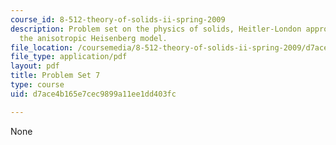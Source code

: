 ```yaml
---
course_id: 8-512-theory-of-solids-ii-spring-2009
description: Problem set on the physics of solids, Heitler-London approximation, and
  the anisotropic Heisenberg model.
file_location: /coursemedia/8-512-theory-of-solids-ii-spring-2009/d7ace4b165e7cec9899a11ee1dd403fc_MIT8_512s09_2004_pset07.pdf
file_type: application/pdf
layout: pdf
title: Problem Set 7
type: course
uid: d7ace4b165e7cec9899a11ee1dd403fc

---
```

None